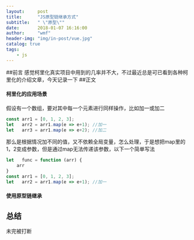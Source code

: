 ```yaml
---
layout:     post
title:      "JS原型链继承方式"
subtitle:   " \"原型\""
date:       2018-01-07 16:16:00
author:     "wmf"
header-img: "img/in-post/vue.jpg"
catalog: true
tags:
    - js
---
```


##前言
感觉柯里化真实项目中用到的几率并不大，不过最近总是可已看到各种柯里化的介绍文章，今天记录一下
##正文
#### 柯里化的应用场景
假设有一个数组，要对其中每一个元素进行同样操作，比如加一或加二
```js
const arr1 = [0, 1, 2, 3];
let   arr2 = arr1.map(e => e+1); //加一
let   arr3 = arr1.map(e => e+2); //加二
```
那么是根据情况加不同的值，又不依赖全局变量，怎么处理，于是想把map里的1，2变成参数，但是通过map无法传递该参数，以下一个简单写法
```js
let   func = function (arr) {
    arr
}
const arr1 = [0, 1, 2, 3];
let   arr2 = arr1.map(e => e+1); //加一
```

#### 使用原型链继承


## 总结
未完被打断

